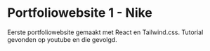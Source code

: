 # Portfoliowebsite 1 - Nike
Eerste portfoliowebsite gemaakt met React en Tailwind.css. Tutorial gevonden op youtube en die gevolgd. 
